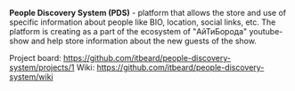 **People Discovery System (PDS)** - platform that allows the store and use of specific information about people like BIO, location, social links, etc. The platform is creating as a part of the ecosystem of "АйТиБорода" youtube-show and help store information about the new guests of the show.

Project board: https://github.com/itbeard/people-discovery-system/projects/1
Wiki: https://github.com/itbeard/people-discovery-system/wiki
